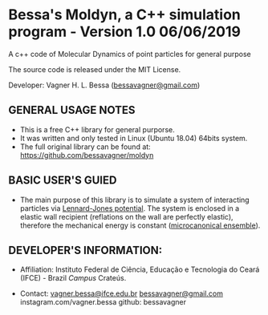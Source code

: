 # Bessa's Moldyn, a C++ simulation program - Version 1.0 06/06/2019
A c++ code of Molecular Dynamics of point particles for general purpose

The source code is released under the MIT License.

Developer: Vagner H. L. Bessa (bessavagner@gmail.com)

## GENERAL USAGE NOTES

- This is a free C++ library for general purporse.
- It was written and only tested in Linux (Ubuntu 18.04) 64bits system.
- The full original library can be found at:
    https://github.com/bessavagner/moldyn

## BASIC USER'S GUIED

- The main purpose of this library is to simulate a system of interacting particles via [Lennard-Jones potential](https://en.wikipedia.org/wiki/Lennard-Jones_potential). The system is enclosed in a elastic wall recipient (reflations on the wall are perfectly elastic), therefore the mechanical energy is constant ([microcanonical ensemble](https://en.wikipedia.org/wiki/Microcanonical_ensemble)).

## DEVELOPER'S INFORMATION:

- Affiliation: Instituto Federal de Ciência, Educação e Tecnologia do Ceará (IFCE) - Brazil
			   *Campus* Crateús.

- Contact:	   vagner.bessa@ifce.edu.br
               bessavagner@gmail.com
			   instagram.com/vagner.bessa
			   github: bessavagner
